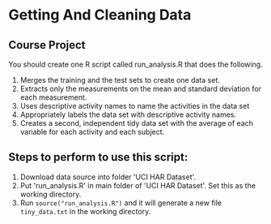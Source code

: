 # Getting And Cleaning Data

## Course Project

You should create one R script called run_analysis.R that does the following.

1. Merges the training and the test sets to create one data set.
2. Extracts only the measurements on the mean and standard deviation for each measurement.
3. Uses descriptive activity names to name the activities in the data set
4. Appropriately labels the data set with descriptive activity names.
5. Creates a second, independent tidy data set with the average of each variable for each activity and each subject.

## Steps to perform to use this script:

1. Download data source into folder 'UCI HAR Dataset'.
2. Put 'run_analysis.R' in main folder of 'UCI HAR Dataset'. Set this as the working directory.
3. Run `source("run_analysis.R")` and it will generate a new file `tiny_data.txt` in the working directory.
